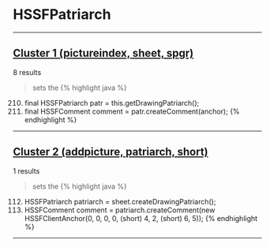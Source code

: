 # HSSFPatriarch

***

## [Cluster 1 (pictureindex, sheet, spgr)](./1)
8 results
> sets the 
{% highlight java %}
210. final HSSFPatriarch patr = this.getDrawingPatriarch();
216. final HSSFComment comment = patr.createComment(anchor);
{% endhighlight %}

***

## [Cluster 2 (addpicture, patriarch, short)](./2)
1 results
> sets the 
{% highlight java %}
112. HSSFPatriarch patriarch = sheet.createDrawingPatriarch();
114. HSSFComment comment = patriarch.createComment(new HSSFClientAnchor(0, 0, 0, 0, (short) 4, 2, (short) 6, 5));
{% endhighlight %}

***

